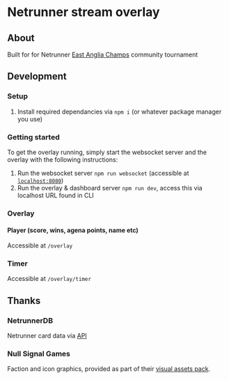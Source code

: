 # Netrunner stream overlay

## About

Built for for Netrunner [East Anglia Champs](https://alwaysberunning.net/tournaments/3848/-east-anglian-champs-) community tournament

## Development

### Setup

1. Install required dependancies via `npm i` (or whatever package manager you use)

### Getting started

To get the overlay running, simply start the websocket server and the overlay with the following instructions:

1. Run the websocket server `npm run websocket` (accessible at [`localhost:8080`](localhost:8080))
2. Run the overlay & dashboard server `npm run dev`, access this via localhost URL found in CLI

### Overlay

#### Player (score, wins, agena points, name etc)

Accessible at `/overlay`

### Timer

Accessible at `/overlay/timer`

## Thanks

### NetrunnerDB

Netrunner card data via [API](https://netrunnerdb.com/api/2.0/doc)

### Null Signal Games

Faction and icon graphics, provided as part of their [visual assets pack](https://nullsignal.games/about/nsg-visual-assets/).
